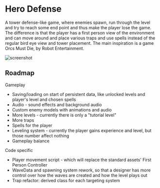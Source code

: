 # Hero Defense 

A tower defense-like game, where enemies spawn, run through the level and try to reach some end point and thus make the player lose the game. The difference is that the player has a first person view of the environment and can move around and place various traps and use spells instead of the regular bird eye view and tower placement. The main inspiration is a game Orcs Must Die, by Robot Entertainment.


![screenshot](https://imgur.com/PC9bXVN.png)

## Roadmap 

Gameplay
* Saving/loading on start of persistent data, like unlocked levels and player's level and chosen spells
* Audio - sound effects and background audio
* Custom enemy models with animations and audio
* More levels - currently there is only a "tutorial level"
* More traps
* Spells for the player
* Leveling system - currently the player gains experience and level, but those number affect nothing
* Gameplay balance 

Code specific
* Player movement script - which will replace the standard assets' First Person Controller
* WaveData and spawning system rework, so that a designer has more control over how the waves are created and how the level plays out
* Trap refactor: derived class for each targeting system
